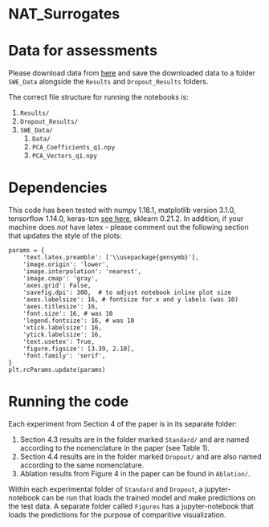 # NAT_Surrogates

# Data for assessments
Please download data from [here](https://drive.google.com/drive/folders/133_6rn25pb_8xmvR2OB6_YNcSgymQFss?usp=sharing) and save the downloaded data to a folder `SWE_Data` alongside the `Results` and `Dropout_Results` folders.

The correct file structure for running the notebooks is:
1. `Results/`
2. `Dropout_Results/`
3. `SWE_Data/`
    1. `Data/`
    2. `PCA_Coefficients_q1.npy`
    3. `PCA_Vectors_q1.npy`


# Dependencies
This code has been tested with numpy 1.18.1, matplotlib version 3.1.0, tensorflow 1.14.0, keras-tcn [see here](https://github.com/philipperemy/keras-tcn), sklearn 0.21.2. In addition, if your machine does _not_ have latex - please comment out the following section that updates the style of the plots:
```
params = {
    'text.latex.preamble': ['\\usepackage{gensymb}'],
    'image.origin': 'lower',
    'image.interpolation': 'nearest',
    'image.cmap': 'gray',
    'axes.grid': False,
    'savefig.dpi': 300,  # to adjust notebook inline plot size
    'axes.labelsize': 16, # fontsize for x and y labels (was 10)
    'axes.titlesize': 16,
    'font.size': 16, # was 10
    'legend.fontsize': 16, # was 10
    'xtick.labelsize': 16,
    'ytick.labelsize': 16,
    'text.usetex': True,
    'figure.figsize': [3.39, 2.10],
    'font.family': 'serif',
}
plt.rcParams.update(params)
```

# Running the code
Each experiment from Section 4 of the paper is in its separate folder:
1. Section 4.3 results are in the folder marked `Standard/` and are named according to the nomenclature in the paper (see Table 1).
2. Section 4.4 results are in the folder marked `Dropout/` and are also named according to the same nomenclature.
3. Ablation results from Figure 4 in the paper can be found in `Ablation/`.

Within each experimental folder of `Standard` and `Dropout`, a jupyter-notebook can be run that loads the trained model and make predictions on the test data. A separate folder called `Figures` has a jupyter-notebook that loads the predictions for the purpose of comparitive visualization.